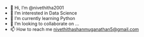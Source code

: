 - 👋 Hi, I’m @nivethitha2001
- 👀 I’m interested in Data Science
- 🌱 I’m currently learning Python
- 💞️ I’m looking to collaborate on ...
- 📫 How to reach me nivethithashanmuganathan5@gmail.com

<!---
nivethitha2001/nivethitha2001 is a ✨ special ✨ repository because its `README.md` (this file) appears on your GitHub profile.
You can click the Preview link to take a look at your changes.
--->
